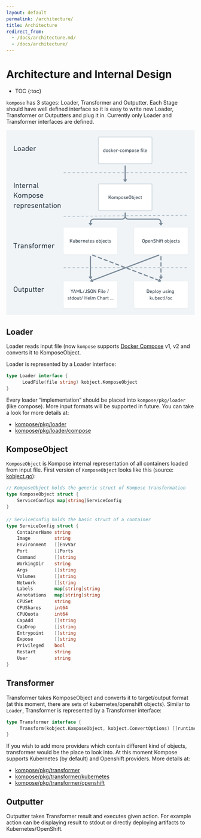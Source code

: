 ```yaml
---
layout: default
permalink: /architecture/
title: Architecture
redirect_from: 
  - /docs/architecture.md/
  - /docs/architecture/
---
```


# Architecture and Internal Design

* TOC
{:toc}

`kompose` has 3 stages: Loader, Transformer and Outputter. Each Stage should have well defined interface so it is easy to write new Loader, Transformer or Outputters and plug it in. Currently only Loader and Transformer interfaces are defined.

![Design Diagram](https://github.com/kubernetes/kompose/blob/master/docs/images/design_diagram.png)

## Loader

Loader reads input file (now `kompose` supports [Docker Compose](https://docs.docker.com/compose) v1, v2 and converts it to KomposeObject.

Loader is represented by a Loader interface:
 
```go
type Loader interface {
      LoadFile(file string) kobject.KomposeObject
}
```

Every loader “implementation” should be placed into `kompose/pkg/loader` (like compose). More input formats will be supported in future. You can take a look for more details at:

* [kompose/pkg/loader](https://github.com/kubernetes/kompose/tree/master/pkg/loader)
* [kompose/pkg/loader/compose](https://github.com/kubernetes/kompose/tree/master/pkg/loader/compose)

## KomposeObject

`KomposeObject` is Kompose internal representation of all containers loaded from input file. First version of `KomposeObject` looks like this (source: [kobject.go](https://github.com/kubernetes/kompose/blob/master/pkg/kobject/kobject.go)):

```go
// KomposeObject holds the generic struct of Kompose transformation
type KomposeObject struct {
	ServiceConfigs map[string]ServiceConfig
}

// ServiceConfig holds the basic struct of a container
type ServiceConfig struct {
	ContainerName string
	Image         string
	Environment   []EnvVar
	Port          []Ports
	Command       []string
	WorkingDir    string
	Args          []string
	Volumes       []string
	Network       []string
	Labels        map[string]string
	Annotations   map[string]string
	CPUSet        string
	CPUShares     int64
	CPUQuota      int64
	CapAdd        []string
	CapDrop       []string
	Entrypoint    []string
	Expose        []string
	Privileged    bool
	Restart       string
	User          string
}
```

## Transformer

Transformer takes KomposeObject and converts it to target/output format (at this moment, there are sets of kubernetes/openshift objects). Similar to `Loader`, Transformer is represented by a Transformer interface:

```go
type Transformer interface {
     Transform(kobject.KomposeObject, kobject.ConvertOptions) []runtime.Object
}
```

If you wish to add more providers which contain different kind of objects, transformer would be the place to look into. At this moment Kompose supports Kubernetes (by default) and Openshift providers. More details at:

* [kompose/pkg/transformer](https://github.com/kubernetes/kompose/tree/master/pkg/transformer)
* [kompose/pkg/transformer/kubernetes](https://github.com/kubernetes/kompose/tree/master/pkg/transformer/kubernetes)
* [kompose/pkg/transformer/openshift](https://github.com/kubernetes/kompose/tree/master/pkg/transformer/openshift)

## Outputter

Outputter takes Transformer result and executes given action. For example action can be displaying result to stdout or directly deploying artifacts to Kubernetes/OpenShift.
